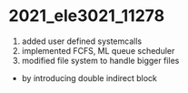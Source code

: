 # 2021_ele3021_11278

1. added user defined systemcalls
2. implemented FCFS, ML queue scheduler
3. modified file system to handle bigger files
  - by introducing double indirect block
  
  
 
